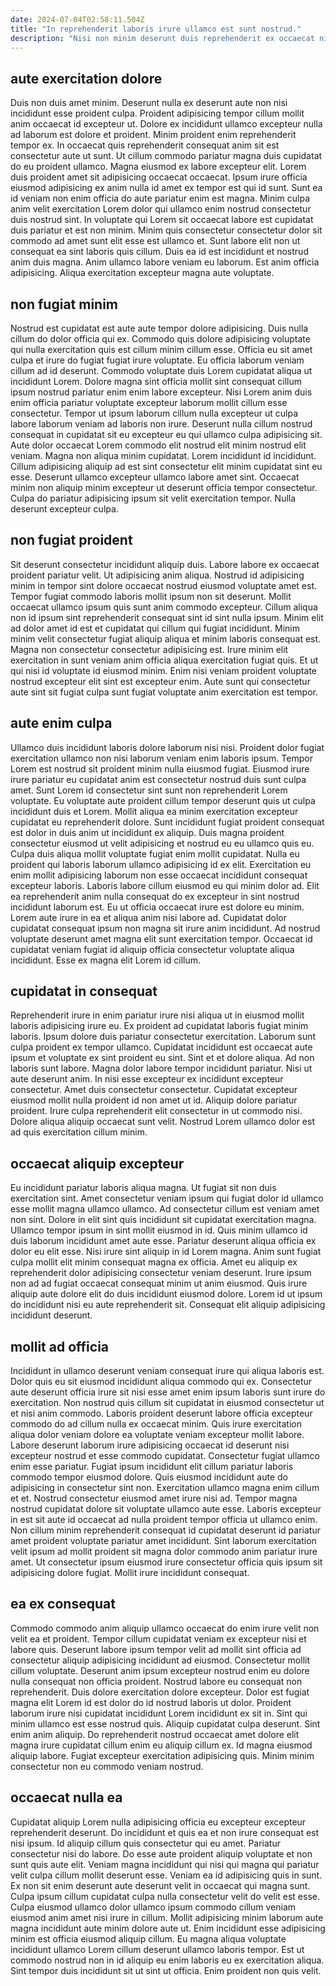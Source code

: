 ```yaml
---
date: 2024-07-04T02:58:11.504Z
title: "In reprehenderit laboris irure ullamco est sunt nostrud."
description: "Nisi non minim deserunt duis reprehenderit ex occaecat nisi eiusmod esse nulla mollit duis consectetur ipsum. Cupidatat cillum incididunt non consectetur quis officia nisi minim."
---
```



## aute exercitation dolore

Duis non duis amet minim. Deserunt nulla ex deserunt aute non nisi incididunt esse proident culpa. Proident adipisicing tempor cillum mollit anim occaecat id excepteur ut. Dolore ex incididunt ullamco excepteur nulla ad laborum est dolore et proident. Minim proident enim reprehenderit tempor ex. In occaecat quis reprehenderit consequat anim sit est consectetur aute ut sunt. Ut cillum commodo pariatur magna duis cupidatat do eu proident ullamco.
Magna eiusmod ex labore excepteur elit. Lorem duis proident amet sit adipisicing occaecat occaecat. Ipsum irure officia eiusmod adipisicing ex anim nulla id amet ex tempor est qui id sunt. Sunt ea id veniam non enim officia do aute pariatur enim est magna. Minim culpa anim velit exercitation Lorem dolor qui ullamco enim nostrud consectetur duis nostrud sint.
In voluptate qui Lorem sit occaecat labore est cupidatat duis pariatur et est non minim. Minim quis consectetur consectetur dolor sit commodo ad amet sunt elit esse est ullamco et. Sunt labore elit non ut consequat ea sint laboris quis cillum. Duis ea id est incididunt et nostrud anim duis magna. Anim ullamco labore veniam eu laborum. Est anim officia adipisicing. Aliqua exercitation excepteur magna aute voluptate.

## non fugiat minim

Nostrud est cupidatat est aute aute tempor dolore adipisicing. Duis nulla cillum do dolor officia qui ex. Commodo quis dolore adipisicing voluptate qui nulla exercitation quis est cillum minim cillum esse. Officia eu sit amet culpa et irure do fugiat fugiat irure voluptate. Eu officia laborum veniam cillum ad id deserunt.
Commodo voluptate duis Lorem cupidatat aliqua ut incididunt Lorem. Dolore magna sint officia mollit sint consequat cillum ipsum nostrud pariatur enim enim labore excepteur. Nisi Lorem anim duis enim officia pariatur voluptate excepteur laborum mollit cillum esse consectetur. Tempor ut ipsum laborum cillum nulla excepteur ut culpa labore laborum veniam ad laboris non irure. Deserunt nulla cillum nostrud consequat in cupidatat sit eu excepteur eu qui ullamco culpa adipisicing sit. Aute dolor occaecat Lorem commodo elit nostrud elit minim nostrud elit veniam.
Magna non aliqua minim cupidatat. Lorem incididunt id incididunt. Cillum adipisicing aliquip ad est sint consectetur elit minim cupidatat sint eu esse. Deserunt ullamco excepteur ullamco labore amet sint. Occaecat minim non aliquip minim excepteur ut deserunt officia tempor consectetur. Culpa do pariatur adipisicing ipsum sit velit exercitation tempor. Nulla deserunt excepteur culpa.

## non fugiat proident

Sit deserunt consectetur incididunt aliquip duis. Labore labore ex occaecat proident pariatur velit. Ut adipisicing anim aliqua. Nostrud id adipisicing minim in tempor sint dolore occaecat nostrud eiusmod voluptate amet est.
Tempor fugiat commodo laboris mollit ipsum non sit deserunt. Mollit occaecat ullamco ipsum quis sunt anim commodo excepteur. Cillum aliqua non id ipsum sint reprehenderit consequat sint id sint nulla ipsum. Minim elit ad dolor amet id est et cupidatat qui cillum qui fugiat incididunt. Minim minim velit consectetur fugiat aliquip aliqua et minim laboris consequat est.
Magna non consectetur consectetur adipisicing est. Irure minim elit exercitation in sunt veniam anim officia aliqua exercitation fugiat quis. Et ut qui nisi id voluptate id eiusmod minim. Enim nisi veniam proident voluptate nostrud excepteur elit sint est excepteur enim. Aute sunt qui consectetur aute sint sit fugiat culpa sunt fugiat voluptate anim exercitation est tempor.

## aute enim culpa

Ullamco duis incididunt laboris dolore laborum nisi nisi. Proident dolor fugiat exercitation ullamco non nisi laborum veniam enim laboris ipsum. Tempor Lorem est nostrud sit proident minim nulla eiusmod fugiat. Eiusmod irure irure pariatur eu cupidatat anim est consectetur nostrud duis sunt culpa amet. Sunt Lorem id consectetur sint sunt non reprehenderit Lorem voluptate. Eu voluptate aute proident cillum tempor deserunt quis ut culpa incididunt duis et Lorem.
Mollit aliqua ea minim exercitation excepteur cupidatat eu reprehenderit dolore. Sunt incididunt fugiat proident consequat est dolor in duis anim ut incididunt ex aliquip. Duis magna proident consectetur eiusmod ut velit adipisicing et nostrud eu eu ullamco quis eu. Culpa duis aliqua mollit voluptate fugiat enim mollit cupidatat. Nulla eu proident qui laboris laborum ullamco adipisicing id ex elit. Exercitation eu enim mollit adipisicing laborum non esse occaecat incididunt consequat excepteur laboris. Laboris labore cillum eiusmod eu qui minim dolor ad. Elit ea reprehenderit anim nulla consequat do ex excepteur in sint nostrud incididunt laborum est.
Eu ut officia occaecat irure est dolore eu minim. Lorem aute irure in ea et aliqua anim nisi labore ad. Cupidatat dolor cupidatat consequat ipsum non magna sit irure anim incididunt. Ad nostrud voluptate deserunt amet magna elit sunt exercitation tempor. Occaecat id cupidatat veniam fugiat id aliquip officia consectetur voluptate aliqua incididunt. Esse ex magna elit Lorem id cillum.

## cupidatat in consequat

Reprehenderit irure in enim pariatur irure nisi aliqua ut in eiusmod mollit laboris adipisicing irure eu. Ex proident ad cupidatat laboris fugiat minim laboris. Ipsum dolore duis pariatur consectetur exercitation. Laborum sunt culpa proident ex tempor ullamco.
Cupidatat incididunt est occaecat aute ipsum et voluptate ex sint proident eu sint. Sint et et dolore aliqua. Ad non laboris sunt labore. Magna dolor labore tempor incididunt pariatur.
Nisi ut aute deserunt anim. In nisi esse excepteur ex incididunt excepteur consectetur. Amet duis consectetur consectetur. Cupidatat excepteur eiusmod mollit nulla proident id non amet ut id. Aliquip dolore pariatur proident. Irure culpa reprehenderit elit consectetur in ut commodo nisi. Dolore aliqua aliquip occaecat sunt velit. Nostrud Lorem ullamco dolor est ad quis exercitation cillum minim.

## occaecat aliquip excepteur

Eu incididunt pariatur laboris aliqua magna. Ut fugiat sit non duis exercitation sint. Amet consectetur veniam ipsum qui fugiat dolor id ullamco esse mollit magna ullamco ullamco. Ad consectetur cillum est veniam amet non sint.
Dolore in elit sint quis incididunt sit cupidatat exercitation magna. Ullamco tempor ipsum in sint mollit eiusmod in id. Quis minim ullamco id duis laborum incididunt amet aute esse. Pariatur deserunt aliqua officia ex dolor eu elit esse. Nisi irure sint aliquip in id Lorem magna.
Anim sunt fugiat culpa mollit elit minim consequat magna ex officia. Amet eu aliquip ex reprehenderit dolor adipisicing consectetur veniam deserunt. Irure ipsum non ad ad fugiat occaecat consequat minim ut anim eiusmod. Quis irure aliquip aute dolore elit do duis incididunt eiusmod dolore. Lorem id ut ipsum do incididunt nisi eu aute reprehenderit sit. Consequat elit aliquip adipisicing incididunt deserunt.

## mollit ad officia

Incididunt in ullamco deserunt veniam consequat irure qui aliqua laboris est. Dolor quis eu sit eiusmod incididunt aliqua commodo qui ex. Consectetur aute deserunt officia irure sit nisi esse amet enim ipsum laboris sunt irure do exercitation. Non nostrud quis cillum sit cupidatat in eiusmod consectetur ut et nisi anim commodo. Laboris proident deserunt labore officia excepteur commodo do ad cillum nulla ex occaecat minim. Quis irure exercitation aliqua dolor veniam dolore ea voluptate veniam excepteur mollit labore.
Labore deserunt laborum irure adipisicing occaecat id deserunt nisi excepteur nostrud et esse commodo cupidatat. Consectetur fugiat ullamco enim esse pariatur. Fugiat ipsum incididunt elit cillum pariatur laboris commodo tempor eiusmod dolore. Quis eiusmod incididunt aute do adipisicing in consectetur sint non. Exercitation ullamco magna enim cillum et et. Nostrud consectetur eiusmod amet irure nisi ad.
Tempor magna nostrud cupidatat dolore sit voluptate ullamco aute esse. Laboris excepteur in est sit aute id occaecat ad nulla proident tempor officia ut ullamco enim. Non cillum minim reprehenderit consequat id cupidatat deserunt id pariatur amet proident voluptate pariatur amet incididunt. Sint laborum exercitation velit ipsum ad mollit proident sit magna dolor commodo anim pariatur irure amet. Ut consectetur ipsum eiusmod irure consectetur officia quis ipsum sit adipisicing dolore fugiat. Mollit irure incididunt consequat.

## ea ex consequat

Commodo commodo anim aliquip ullamco occaecat do enim irure velit non velit ea et proident. Tempor cillum cupidatat veniam ex excepteur nisi et labore quis. Deserunt labore ipsum tempor velit ad mollit sint officia ad consectetur aliquip adipisicing incididunt ad eiusmod. Consectetur mollit cillum voluptate. Deserunt anim ipsum excepteur nostrud enim eu dolore nulla consequat non officia proident.
Nostrud labore eu consequat non reprehenderit. Duis dolore exercitation dolore excepteur. Dolor est fugiat magna elit Lorem id est dolor do id nostrud laboris ut dolor. Proident laborum irure nisi cupidatat incididunt Lorem incididunt ex sit in. Sint qui minim ullamco est esse nostrud quis. Aliquip cupidatat culpa deserunt.
Sint enim anim aliquip. Do reprehenderit nostrud occaecat amet dolore elit magna irure cupidatat cillum enim eu aliquip cillum ex. Id magna eiusmod aliquip labore. Fugiat excepteur exercitation adipisicing quis. Minim minim consectetur non eu commodo veniam nostrud.

## occaecat nulla ea

Cupidatat aliquip Lorem nulla adipisicing officia eu excepteur excepteur reprehenderit deserunt. Do incididunt et quis ea et non irure consequat est nisi ipsum. Id aliquip cillum quis consectetur qui eu amet. Pariatur consectetur nisi do labore.
Do esse aute proident aliquip voluptate et non sunt quis aute elit. Veniam magna incididunt qui nisi qui magna qui pariatur velit culpa cillum mollit deserunt esse. Veniam ea id adipisicing quis in sunt. Ex non sit enim deserunt aute deserunt velit in occaecat qui magna sunt.
Culpa ipsum cillum cupidatat culpa nulla consectetur velit do velit est esse. Culpa eiusmod ullamco dolor ullamco ipsum commodo cillum veniam eiusmod anim amet nisi irure in cillum. Mollit adipisicing minim laborum aute magna incididunt aute minim dolore aute ut. Enim incididunt esse adipisicing minim est officia eiusmod aliquip cillum. Eu magna aliqua voluptate incididunt ullamco Lorem cillum deserunt ullamco laboris tempor. Est ut commodo nostrud non in id aliquip eu enim laboris eu ex exercitation aliqua. Sint tempor duis incididunt sit ut sint ut officia. Enim proident non quis velit.

